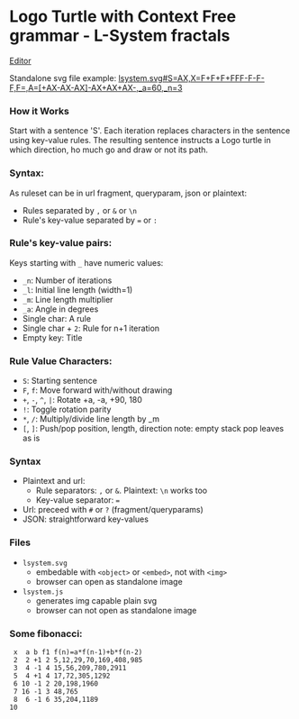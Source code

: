 #  Logo Turtle with Context Free grammar - L-System fractals


[Editor](editor.html)

Standalone svg file example: [lsystem.svg#S=AX,X=F+F+F+FFF-F-F-F,F=,A=[+AX-AX-AX]-AX+AX+AX-,_a=60,_n=3](lsystem.svg#S=AX,X=F+F+F+FFF-F-F-F,F=,A=[+AX-AX-AX]-AX+AX+AX-,_a=60,_n=3)

### How it Works
Start with a sentence 'S'. Each iteration replaces
characters in the sentence using key-value rules.
The resulting sentence instructs a Logo turtle in
which direction, ho much go and draw or not its path.

### Syntax:
As ruleset can be in url fragment, queryparam, json
or plaintext:
- Rules separated by `,` or `&` or `\n`
- Rule's key-value separated by `=` or `:`

### Rule's key-value pairs:
Keys starting with `_` have numeric values:
- `_n`: Number of iterations
- `_l`: Initial line length (width=1)
- `_m`: Line length multiplier
- `_a`: Angle in degrees
- Single char: A rule
- Single char + `2`: Rule for n+1 iteration
- Empty key: Title

### Rule Value Characters:
- `S`: Starting sentence
- `F`, `f`: Move forward with/without drawing
- `+`, `-`, `^`, `|`: Rotate +a, -a, +90, 180
- `!`: Toggle rotation parity
- `*`, `/`: Multiply/divide line length by _m
- `[`, `]`: Push/pop position, length, direction
  note: empty stack pop leaves as is

### Syntax
- Plaintext and url:
  - Rule separators: `,` or `&`. Plaintext: `\n` works too
  - Key-value separator: `=`
- Url: preceed with `#` or `?` (fragment/queryparams)
- JSON: straightforward key-values

### Files
- `lsystem.svg`
  - embedable with `<object>` or `<embed>`, not with `<img>`
  - browser can open as standalone image
- `lsystem.js`
  - generates img capable plain svg
  - browser can not open as standalone image

### Some fibonacci:
```
 x  a b f1 f(n)=a*f(n-1)+b*f(n-2)
 2  2 +1 2 5,12,29,70,169,408,985
 3  4 -1 4 15,56,209,780,2911
 5  4 +1 4 17,72,305,1292
 6 10 -1 2 20,198,1960
 7 16 -1 3 48,765
 8  6 -1 6 35,204,1189
10
```